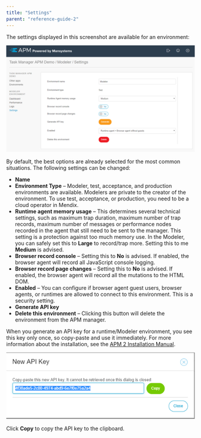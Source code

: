 ```yaml
---
title: "Settings"
parent: "reference-guide-2"
---
```


The settings displayed in this screenshot are available for an environment:

![](attachments/settings.png)

By default, the best options are already selected for the most common situations. The following settings can be changed:

* **Name**
* **Environment Type** – Modeler, test, acceptance, and production environments are available. Modelers are private to the creator of the environment. To use test, acceptance, or production, you need to be a cloud operator in Mendix.
* **Runtime agent memory usage** – This determines several technical settings, such as maximum trap duration, maximum number of trap records, maximum number of messages or performance nodes recorded in the agent that still need to be sent to the manager. This setting is a protection against too much memory use. In the Modeler, you can safely set this to **Large** to record/trap more. Setting this to me **Medium** is advised.
* **Browser record console** – Setting this to **No** is advised. If enabled, the browser agent will record all JavaScript console logging.
* **Browser record page changes** – Setting this to **No** is advised. If enabled, the browser agent will record all the mutations to the HTML DOM.
* **Enabled** – You can configure if browser agent guest users, browser agents, or runtimes are allowed to connect to this environment. This is a security setting.
* **Generate API key**
* **Delete this environment** – Clicking this button will delete the environment from the APM manager.

When you generate an API key for a runtime/Modeler environment, you see this key only once, so copy-paste and use it immediately. For more information about the installation, see the [APM 2 Installation Manual](../../installation-guide/ig-2/installation-2).

![](attachments/api_key_dialog.png)

Click **Copy** to copy the API key to the clipboard.
